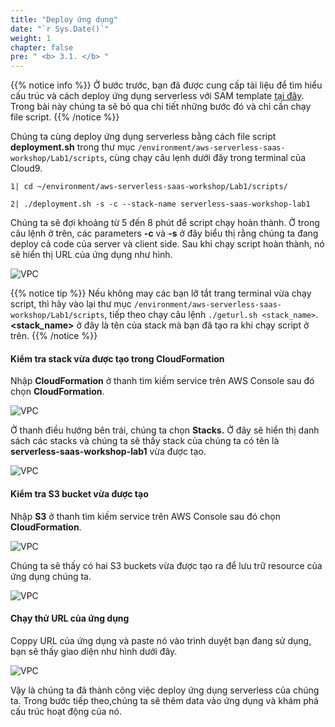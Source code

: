 ```yaml
---
title: "Deploy ứng dụng"
date: "`r Sys.Date()`"
weight: 1
chapter: false
pre: " <b> 3.1. </b> "
---
```


{{% notice info %}}
Ở bước trước, bạn đã được cung cấp tài liệu để tìm hiểu cấu trúc và cách deploy ứng dụng serverless với SAM template [tại đây](https://catalog.us-east-1.prod.workshops.aws/workshops/841ce16b-9d86-48ac-a3f6-6a1b29f95d2b/en-US/step-1). Trong bài này chúng ta sẽ bỏ qua chi tiết những bước đó và chỉ cần chạy file script.
{{% /notice %}}

Chúng ta cùng deploy ứng dụng serverless bằng cách file script **deployment.sh** trong thư mục `/environment/aws-serverless-saas-workshop/Lab1/scripts`, cùng chạy câu lẹnh dưới đây trong terminal của Cloud9.

```
1| cd ~/environment/aws-serverless-saas-workshop/Lab1/scripts/

2| ./deployment.sh -s -c --stack-name serverless-saas-workshop-lab1
```

Chúng ta sẽ đợi khoảng từ 5 đến 8 phút để script chạy hoàn thành. Ở trong câu lệnh ở trên, các parameters **-c** và **-s** ở đây biểu thị rằng chúng ta đang deploy cả code của server và client side. Sau khi chạy script hoàn thành, nó sẽ hiển thị URL của ứng dụng như hình.

![VPC](/images/3.1-deploy/3.1-1.png)

{{% notice tip %}}
Nếu không may các bạn lỡ tắt trang terminal vừa chạy script, thì hãy vào lại thư mục `/environment/aws-serverless-saas-workshop/Lab1/scripts`, tiếp theo chạy câu lệnh `./geturl.sh <stack_name>`. **<stack_name>** ở đây là tên của stack mà bạn đã tạo ra khi chạy script ở trên.
{{% /notice %}}

#### Kiểm tra stack vừa được tạo trong CloudFormation

Nhập **CloudFormation** ở thanh tìm kiếm service trên AWS Console sau đó chọn **CloudFormation**.

![VPC](/images/3.1-deploy/3.1-2.png)

Ở thanh điều hướng bên trái, chúng ta chọn **Stacks.** Ở đây sẽ hiển thị danh sách các stacks và chúng ta sẽ thấy stack của chúng ta có tên là **serverless-saas-workshop-lab1** vừa được tạo.

![VPC](/images/3.1-deploy/3.1-3.png)

#### Kiểm tra S3 bucket vừa được tạo

Nhập **S3** ở thanh tìm kiếm service trên AWS Console sau đó chọn **CloudFormation**.

![VPC](/images/3.1-deploy/3.1-4.png)

Chúng ta sẽ thấy có hai S3 buckets vừa được tạo ra để lưu trữ resource của ứng dụng chúng ta.

![VPC](/images/3.1-deploy/3.1-5.png)

#### Chạy thử URL của ứng dụng

Coppy URL của ứng dụng và paste nó vào trình duyệt bạn đang sử dụng, bạn sẽ thấy giao diện như hình dưới đây.

![VPC](/images/3.1-deploy/3.1-6.png)

Vậy là chúng ta đã thành công việc deploy ứng dụng serverless của chúng ta. Trong bước tiếp theo,chúng ta sẽ thêm data vào ứng dụng và khám phá cấu trúc hoạt động của nó.
